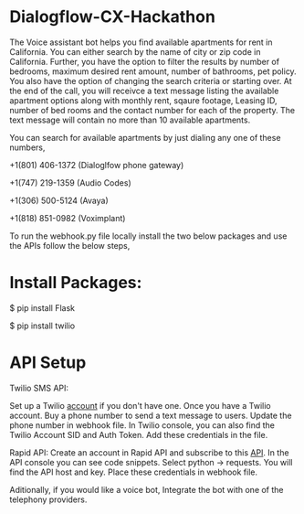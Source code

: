 # Dialogflow-CX-Hackathon
The Voice assistant bot helps you find available apartments for rent in California. You can either search by the name of city or zip code in California. Further, you have the option to filter the results by number of bedrooms, maximum desired rent amount, number of bathrooms, pet policy. You also have the option of changing the search criteria or starting over. At the end of the  call, you will receivce a text message listing the available apartment options along with monthly rent, sqaure footage, Leasing ID, number of bed rooms and the contact number for each of the property. The text message will contain no more than 10 available apartments.

You can search for available apartments by just dialing any one of these numbers,

+1(801) 406-1372 (Dialoglfow phone gateway)

+1(747) 219-1359 (Audio Codes)

+1(306) 500-5124 (Avaya)

+1(818) 851-0982 (Voximplant)

To run the webhook.py file locally install the two below packages and use the APIs follow the below steps,
# Install Packages:

$ pip install Flask

$ pip install twilio

# API Setup

Twilio SMS API:

Set up a Twilio [account](https://www.twilio.com/try-twilio) if you don't have one. Once you have a Twilio account. Buy a phone number to send a text message to users. Update the phone number in webhook file. In Twilio console, you can also find the Twilio Account SID and Auth Token. Add these credentials in the file.

Rapid API:
Create an account in Rapid API and subscribe to this [API](https://rapidapi.com/datascraper/api/us-real-estate/). In the API console you can see code snippets. Select python -> requests. You will find the API host and key. Place these credentials in webhook file.

Aditionally, if you would like a voice bot, Integrate the bot with one of the telephony providers.



 
